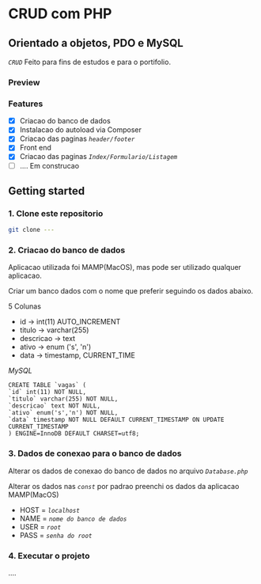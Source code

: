 # CRUD com PHP

## Orientado a objetos, PDO e MySQL

*`CRUD`* Feito para fins de estudos e para o portifolio.

### Preview

### Features

- [x] Criacao do banco de dados
- [x] Instalacao do autoload via Composer
- [x] Criacao das paginas *`header/footer`*
- [x] Front end 
- [x] Criacao das paginas *`Index/Formulario/Listagem`* 
- [ ] .... Em construcao

## Getting started

### 1. Clone este repositorio

```bash
git clone ---
```

### 2. Criacao do banco de dados

Aplicacao utilizada foi MAMP(MacOS), mas pode ser utilizado 
qualquer aplicacao.

Criar um banco dados com o nome que preferir seguindo os dados abaixo.

5 Colunas

* id -> int(11) AUTO_INCREMENT
* titulo -> varchar(255)
* descricao -> text
* ativo -> enum ('s', 'n')
* data -> timestamp, CURRENT_TIME


*MySQL*
```
CREATE TABLE `vagas` (
`id` int(11) NOT NULL,
`titulo` varchar(255) NOT NULL,
`descricao` text NOT NULL,
`ativo` enum('s','n') NOT NULL,
`data` timestamp NOT NULL DEFAULT CURRENT_TIMESTAMP ON UPDATE CURRENT_TIMESTAMP
) ENGINE=InnoDB DEFAULT CHARSET=utf8;
```

### 3. Dados de conexao para o banco de dados

Alterar os dados de conexao do banco de dados no arquivo *`Database.php`*

Alterar os dados nas *`const`* por padrao preenchi os dados da aplicacao MAMP(MacOS)<br>

 * HOST = *`localhost`*
 * NAME = *`nome do banco de dados`*
 * USER = *`root`*
 * PASS = *`senha do root`*

### 4. Executar o projeto
....



